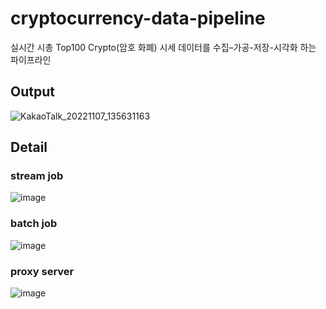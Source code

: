 # cryptocurrency-data-pipeline
실시간 시총 Top100 Crypto(암호 화폐) 시세 데이터를 수집–가공-저장-시각화 하는 파이프라인


## Output
![KakaoTalk_20221107_135631163](https://user-images.githubusercontent.com/55729930/200229890-7fc17db9-a318-43c7-8162-08daffde0da1.gif)

## Detail

### stream job
![image](https://user-images.githubusercontent.com/55729930/200230133-b764bd95-6bac-465d-a836-476fa21a17b7.png)

### batch job
![image](https://user-images.githubusercontent.com/55729930/200230059-51a9b657-9209-407d-bfed-cf23a2717884.png)

### proxy server
![image](https://user-images.githubusercontent.com/55729930/200230418-673fef03-1154-4a5d-9587-57d5247c0e9f.png)
